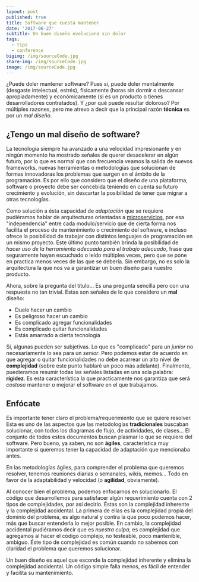 ```yaml
---
layout: post
published: true
title: Software que cuesta mantener
date: '2017-06-27'
subtitle: Un buen diseño evoluciona sin dolor
tags:
  - tips
  - conference
bigimg: /img/sourceCode.jpg
share-img: /img/sourceCode.jpg
image: /img/sourceCode.jpg
---
```

¿Puede doler mantener software? Pues si, puede doler mentalmente (desgaste intelectual, estrés), físicamente (horas sin dormir o descansar apropiadamente) y económicamente (si es un producto o tienes desarrolladores contratados). Y ¿por qué puede resultar doloroso? Por múltiples razones, pero me atrevo a decir que la principal razón **técnica** es por un _mal diseño_.

## ¿Tengo un mal diseño de software?

La tecnología siempre ha avanzado a una velocidad impresionante y en ningún momento ha mostrado señales de querer desacelerar en algún futuro, por lo que es normal que con frecuencia veamos la salida de nuevos frameworks, nuevas herramientas o metodologías que solucionan de formas innovadoras los problemas que surgen en el ámbito de la programación. Es por ello que considero que el diseño de una plataforma, software o proyecto debe ser concebida teniendo en cuenta su futuro crecimiento y evolución, sin descartar la posibilidad de tener que migrar a otras tecnologías.

Como solución a ésta capacidad de _adaptación_ que se requiere pudiéramos hablar de arquitecturas orientadas a [microservicios](https://martinfowler.com/articles/microservices.html), por esa "independencia" entre cada modulo/servicio que de cierta forma nos facilita el proceso de mantenimiento o crecimiento del software, e incluso ofrece la posibilidad de trabajar con distintos lenguajes de programación en un mismo proyecto. Este último punto también brinda la posibilidad de _hacer uso de la herramienta adecuada para el trabajo adecuado_, frase que seguramente hayan escuchado o leído múltiples veces, pero que se pone en practica menos veces de las que se debería. Sin embargo, no es solo la arquitectura la que nos va a garantizar un buen diseño para nuestro producto.

Ahora, sobre la pregunta del título... Es una pregunta sencilla pero con una respuesta no tan trivial. Estas son señales de lo que considero un **mal** diseño:

- Duele hacer un cambio
- Es peligroso hacer un cambio
- Es complicado agregar funcionalidades
- Es complicado quitar funcionalidades
- Estás amarrado a cierta tecnología

Si, algunas pueden ser subjetivas. Lo que es "complicado" para un _junior_ no necesariamente lo sea para un _senior_. Pero podemos estar de acuerdo en que agregar o quitar funcionalidades no debe acarrear un alto nivel de **complejidad** (sobre este punto hablaré un poco más adelante). Finalmente, puedieramos resumir todas las señales listadas en una sola palabra: **rígidez**. Es esta característica la que practicamente nos garantiza que será _costoso_ mantener o mejorar el software en el que trabajamos. 

## Enfócate

Es importante tener claro el problema/requerimiento que se quiere resolver. Esta es uno de las aspectos que las metodologías __tradicionales__ buscaban solucionar, con todos los diagramas de flujo, de actividades, de clases... El conjunto de todos estos documentos buscan plasmar lo que se requiere del software. Pero bueno, ya saben, no son **ágiles**, característica muy importante si queremos tener la capacidad de adaptación que mencionaba antes.

En las metodologías ágiles, para comprender el problema que queremos resolver, tenemos reuniones diarias o semanales, wikis, memos... Todo en favor de la adaptabilidad y velocidad (o **agilidad**, obviamente).

Al conocer bien el problema, podemos enfocarnos en solucionarlo. El código que desarrollemos para satisfacer algún requerimiento cuenta con 2 tipos de complejidades, por así decirlo. Éstas son la  complejidad inherente y la complejidad accidental. La primera de ellas es la complejidad propia del dominio del problema, es algo natural y contra la que poco podemos hacer, más que buscar entenderla lo mejor posible. En cambio, la complejidad accidental pudiéramos decir que es _nuestra culpa_, es complejidad que agregamos al hacer el código complejo, no testeable, poco mantenible, ambiguo. Éste tipo de complejidad es común cuando no sabemos con claridad el problema que queremos solucionar.

Un buen diseño es aquel que esconde la complejidad inherente y elimina la complejidad accidental. Un código simple falla menos, es fácil de entender y facilita su mantenimiento.
